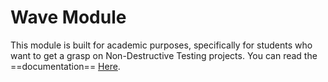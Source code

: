 # Wave Module

This module is built for academic purposes, specifically for students who want to get a grasp on Non-Destructive Testing projects. You can read the ==documentation== [Here](https://arsha03.github.io/Wave-Module/).

